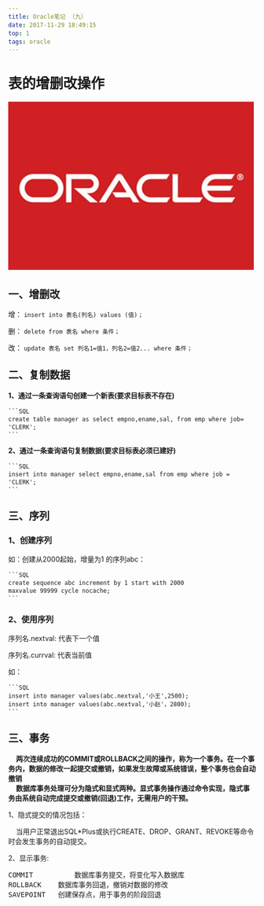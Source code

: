 ```yaml
---
title: Oracle笔记 （九）
date: 2017-11-29 18:49:15
top: 1
tags: oracle
---
```

# 表的增删改操作
![](https://github.com/No-Sky/storage/raw/master/images/Logo/OracleLogo1.jpg)

 <!-- more -->
## 一、增删改
增： `insert into 表名(列名) values (值)；`

删： `delete from 表名 where 条件； `

改： `update 表名 set 列名1=值1，列名2=值2... where 条件；`

## 二、复制数据
**1、通过一条查询语句创建一个新表(要求目标表不存在)**

	```SQL
	create table manager as select empno,ename,sal, from emp where job= 'CLERK';
	```

**2、通过一条查询语句复制数据(要求目标表必须已建好)**

	```SQL
	insert into manager select empno,ename,sal from emp where job = 'CLERK';
	```

## 三、序列

### 1、创建序列

如：创建从2000起始，增量为1 的序列abc：

	```SQL
	create sequence abc increment by 1 start with 2000
	maxvalue 99999 cycle nocache;
	```

### 2、使用序列

序列名.nextval: 代表下一个值

序列名.currval: 代表当前值

如：

	```SQL
	insert into manager values(abc.nextval,'小王',2500);
	insert into manager values(abc.nextval,'小赵'，2800);
	```

## 三、事务
&nbsp;&nbsp;&nbsp;&nbsp;**两次连续成功的COMMIT或ROLLBACK之间的操作，称为一个事务。在一个事务内，数据的修改一起提交或撤销，如果发生故障或系统错误，整个事务也会自动撤销**<br>
&nbsp;&nbsp;&nbsp;&nbsp;**数据库事务处理可分为隐式和显式两种。显式事务操作通过命令实现，隐式事务由系统自动完成提交或撤销(回退)工作，无需用户的干预。**

1、隐式提交的情况包括：

&nbsp;&nbsp;&nbsp;&nbsp;当用户正常退出SQL*Plus或执行CREATE、DROP、GRANT、REVOKE等命令时会发生事务的自动提交。

2、显示事务:
<pre>
COMMIT	        数据库事务提交，将变化写入数据库
ROLLBACK	数据库事务回退，撤销对数据的修改
SAVEPOINT	创建保存点，用于事务的阶段回退
</pre>